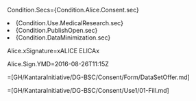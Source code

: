 Condition.Secs={Condition.Alice.Consent.sec}<li>{Condition.Use.MedicalResearch.sec}<li>{Condition.PublishOpen.sec}<li>{Condition.DataMinimization.sec}

Alice.xSignature=xALICE ELICAx

Alice.Sign.YMD=2016-08-26T11:15Z

=[GH/KantaraInitiative/DG-BSC/Consent/Form/DataSetOffer.md]

=[GH/KantaraInitiative/DG-BSC/Consent/Use1/01-Fill.md]